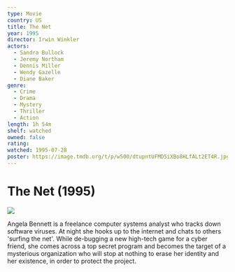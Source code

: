 ```yaml
---
type: Movie
country: US
title: The Net
year: 1995
director: Irwin Winkler
actors:
  - Sandra Bullock
  - Jeremy Northam
  - Dennis Miller
  - Wendy Gazelle
  - Diane Baker
genre:
  - Crime
  - Drama
  - Mystery
  - Thriller
  - Action
length: 1h 54m
shelf: watched
owned: false
rating:
watched: 1995-07-28
poster: https://image.tmdb.org/t/p/w500/dtupntUFMD5iXBo8HLfALt2ET4R.jpg
---
```


# The Net (1995)

![](https://image.tmdb.org/t/p/w500/dtupntUFMD5iXBo8HLfALt2ET4R.jpg)

Angela Bennett is a freelance computer systems analyst who tracks down software viruses. At night she hooks up to the internet and chats to others 'surfing the net'. While de-bugging a new high-tech game for a cyber friend, she comes across a top secret program and becomes the target of a mysterious organization who will stop at nothing to erase her identity and her existence, in order to protect the project.